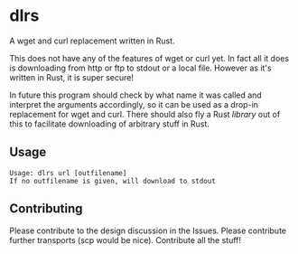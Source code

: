 # dlrs

A wget and curl replacement written in Rust.

This does not have any of the features of wget or curl yet.
In fact all it does is downloading from http or ftp to stdout or a local file.
However as it's written in Rust, it is super secure!

In future this program should check by what name it was called and interpret the arguments accordingly, so it can be used as a drop-in replacement for wget and curl.
There should also fly a Rust *library* out of this to facilitate downloading of arbitrary stuff in Rust.

## Usage

    Usage: dlrs url [outfilename]
    If no outfilename is given, will download to stdout

## Contributing

Please contribute to the design discussion in the Issues.
Please contribute further transports (scp would be nice).
Contribute all the stuff!
